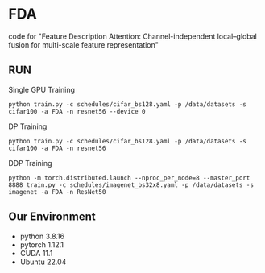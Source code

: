 # FDA
code for "Feature Description Attention: Channel-independent local–global fusion for multi-scale feature representation"

## RUN
Single GPU Training
```
python train.py -c schedules/cifar_bs128.yaml -p /data/datasets -s cifar100 -a FDA -n resnet56 --device 0
```

DP Training
```
python train.py -c schedules/cifar_bs128.yaml -p /data/datasets -s cifar100 -a FDA -n resnet56
```

DDP Training
```
python -m torch.distributed.launch --nproc_per_node=8 --master_port 8888 train.py -c schedules/imagenet_bs32x8.yaml -p /data/datasets -s imagenet -a FDA -n ResNet50
```

## Our Environment
- python 3.8.16
- pytorch 1.12.1
- CUDA 11.1
- Ubuntu 22.04


